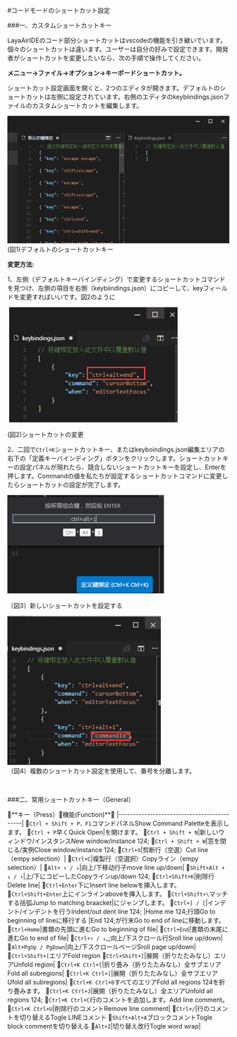 #コードモードのショートカット設定

###一、カスタムショートカットキー

LayaAirIDEのコード部分ショートカットはvscodeの機能を引き継いでいます。個々のショートカットは違います。ユーザーは自分の好みで設定できます。開発者がショートカットを変更したいなら、次の手順で操作してください。



**メニュー→ファイル→オプション→キーボードショートカット。**

ショートカット設定画面を開くと、2つのエディタが開きます。デフォルトのショートカットは左側に設定されています。右側のエディタのkeybiindings.jsonファイルのカスタムショートカットを編集します。

​![blob.png](img/1.png)<br/>
(図1)デフォルトのショートカットキー

**変更方法:**

1、左側（デフォルトキーバインディング）で変更するショートカットコマンドを見つけ、左側の項目を右側（keybiindings.json）にコピーして、keyフィールドを変更すればいいです。図2のように



​        ![blob.png](img/2.png)<br/>

(図2)ショートカットの変更

2、二回で`Ctrl+K`ショートカットキー、またはkeyboindings.json編集エリアの右下の「定義キーバインディング」ボタンをクリックします。ショートカットキーの設定パネルが現れたら、競合しないショートカットキーを設定し、Enterを押します。Commandの値を私たちが設定するショートカットコマンドに変更したらショートカットの設定が完了します。

​![blob.png](img/3.png)<br/>

（図3）新しいショートカットを設定する

​![blob.png](img/4.png)<br/>
（図4）複数のショートカット設定を使用して、番号を分離します。

​

###二、常用ショートカットキー（General）

𞓜**キー（Press）**𞓜**機能(Function)**𞓜
|--------------------------------------------|
𞓜`Ctrl + Shift + P，F1`コマンドパネルShow Command Paletteを表示します。
𞓜`Ctrl + P`早くQuick Open|を開けます。
𞓜`Ctrl + Shift + N`|新しいウィンドウ/インスタンスNew window/instance 124;
𞓜`Ctrl + Shift + W`|窓を閉じる/実例Close window/instance 124;
𞓜`Ctrl+X`|剪断行（空選）Cut line（empy selection）|
𞓜`Ctrl+C`|複製行（空選択）Copyライン（empy selection）|
𞓜`Alt+ ↑ / ↓`|向上/下移动行子move line up/down|
𞓜`Shift+Alt + ↓ / ↑`|上/下にコピーしたCopyラインup/down 124;
𞓜`Ctrl+Shift+K`|削除行Delete line|
𞓜`Ctrl+Enter`下にInsert line belowを挿入します。
𞓜`Ctrl+Shift+Enter`上にインラインaboveを挿入します。
𞓜`Ctrl+Shift+\`マッチする括弧Jump to matching braacket|にジャンプします。
𞓜`Ctrl+] / [`|インデント/インデントを行うIndent/out dent line 124;
|Home me 124;行頭Go to beginning of lineに移行する
|End 124;が行末Go to end of lineに移動します。
𞓜`Ctrl+Home`|書類の先頭に進むGo to beginning of file|
𞓜`Ctrl+End`|書類の末尾に進むGo to end of file|
𞓜`Ctrl+↑ / ↓`_;向上/下スクロール行Sroll line up/down|
𞓜`Alt+PgUp / PgDown`|向上/下スクロールページSroll page up/down|
𞓜`Ctrl+Shift+[`エリアFold region
𞓜`Ctrl+Shift+]`|展開（折りたたみなし）エリアUnfold region|
𞓜`Ctrl+K Ctrl+[`|折り畳み（折りたたみなし）全サブエリアFold all subregions|
𞓜`Ctrl+K Ctrl+]`|展開（折りたたみなし）全サブエリアUfold all subregions|
𞓜`Ctrl+K Ctrl+0`すべてのエリアFold all regions 124を折り畳みます。
𞓜`Ctrl+K Ctrl+J`|展開（折りたたみなし）全エリアUnfold all regions 124;
𞓜`Ctrl+K Ctrl+C`行のコメントを追加します。Add line comment。
𞓜`Ctrl+K Ctrl+U`|削除行のコメントRemove line comment|
𞓜`Ctrl+/`|行のコメントを切り替えるTogle LINEコメント
𞓜`Shift+Alt+A`ブロックコメントTogle block commentを切り替える
𞓜`Alt+Z`|切り替え改行Togle word wrap|